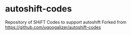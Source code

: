 # autoshift-codes
Repository of SHiFT Codes to support autoshift
Forked from https://github.com/ugoogalizer/autoshift-codes
